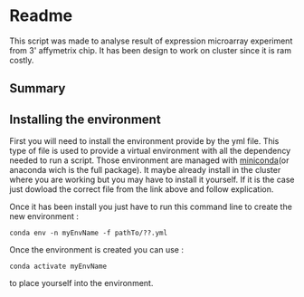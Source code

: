 # Readme

This script was made to analyse result of expression microarray experiment from 3' affymetrix chip.
It has been design to work on cluster since it is ram costly.

## Summary


## Installing the environment

First you will need to install the environment provide by the yml file.
This type of file is used to provide a virtual environment with all the dependency needed to run a script.
Those environment are managed with [miniconda](https://conda.io/miniconda.html)(or anaconda wich is the full package).
It maybe already install in the cluster where you are working but you may have to install it yourself.
If it is the case just dowload the correct file from the link above and follow explication.

Once it has been install you just have to run this command line to create the new environment :

```
conda env -n myEnvName -f pathTo/??.yml
```

Once the environment is created you can use :

```
conda activate myEnvName
```

to place yourself into the environment.
